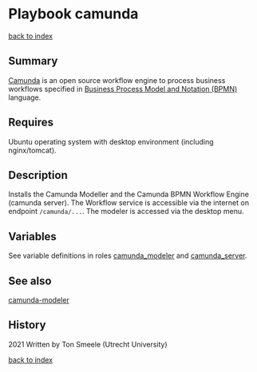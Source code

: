 # Playbook camunda
[back to index](../index.md#Playbooks)

## Summary
[Camunda](https://www.camunda.com) is an open source workflow engine to
process business workflows specified in [Business Process Model and Notation (BPMN)](https://www.bpmn.org/)
language.

## Requires
Ubuntu operating system with desktop environment (including nginx/tomcat).

## Description
Installs the Camunda Modeller and the Camunda BPMN Workflow Engine (camunda server). 
The Workflow service is accessible via the internet on endpoint `/camunda/...`. 
The modeler is accessed via the desktop menu.

## Variables
See variable definitions in roles [camunda_modeler](../roles/camunda_modeler.md)
and [camunda_server](../roles/camunda_server.md).

## See also
[camunda-modeler](camunda-modeler.md)

## History
2021 Written by Ton Smeele (Utrecht University)


[back to index](../index.md#Playbooks)
